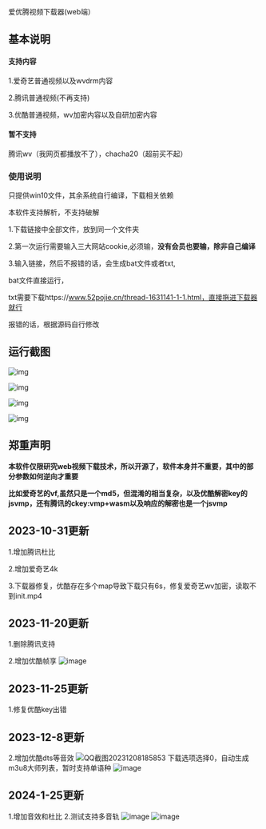 爱优腾视频下载器(web端）

## 基本说明

#### 支持内容

1.爱奇艺普通视频以及wvdrm内容

2.腾讯普通视频(不再支持)

3.优酷普通视频，wv加密内容以及自研加密内容

#### 暂不支持

腾讯wv（我网页都播放不了），chacha20（超前买不起）

### 使用说明

只提供win10文件，其余系统自行编译，下载相关依赖

本软件支持解析，不支持破解

1.下载链接中全部文件，放到同一个文件夹

2.第一次运行需要输入三大网站cookie,必须输，**没有会员也要输，除非自己编译**

3.输入链接，然后不报错的话，会生成bat文件或者txt,

bat文件直接运行，

txt需要下载https://www.52pojie.cn/thread-1631141-1-1.html，直接拖进下载器就行

报错的话，根据源码自行修改

## 运行截图

![img](https://s3.ananas.chaoxing.com/sv-w8/doc/c9/08/85/36834fabf123a4ce08f07dfc736d9d50/thumb/1.png)

![img](https://s3.ananas.chaoxing.com/sv-w8/doc/c9/08/85/36834fabf123a4ce08f07dfc736d9d50/thumb/2.png)

![img](https://s3.ananas.chaoxing.com/sv-w8/doc/c9/08/85/36834fabf123a4ce08f07dfc736d9d50/thumb/3.png)

![img](https://s3.ananas.chaoxing.com/sv-w8/doc/c9/08/85/36834fabf123a4ce08f07dfc736d9d50/thumb/4.png)

## 郑重声明

**本软件仅限研究web视频下载技术，所以开源了，软件本身并不重要，其中的部分参数如何逆向才重要**

**比如爱奇艺的vf,虽然只是一个md5，但混淆的相当复杂，以及优酷解密key的jsvmp，还有腾讯的ckey:vmp+wasm以及响应的解密也是一个jsvmp**



## 2023-10-31更新

1.增加腾讯杜比

2.增加爱奇艺4k

3.下载器修复，优酷存在多个map导致下载只有6s，修复爱奇艺wv加密，读取不到init.mp4
## 2023-11-20更新
1.删除腾讯支持

2.增加优酷帧享
![image](https://github.com/Tontonnow/ttt/assets/122251963/199b9f19-399a-48b7-af0d-37cc44d4c4ed)

## 2023-11-25更新
1.修复优酷key出错
## 2023-12-8更新
2.增加优酷dts等音效
![QQ截图20231208185853](https://github.com/Tontonnow/ttt/assets/122251963/34cf85a4-18e4-4177-a07a-c57e9dc6303a)
下载选项选择0，自动生成m3u8大师列表，暂时支持单语种
![image](https://github.com/Tontonnow/ttt/assets/122251963/efb5746c-33df-48cc-9077-fb93f45e8975)
## 2024-1-25更新
1.增加音效和杜比
2.测试支持多音轨
![image](https://github.com/Tontonnow/ttt/assets/122251963/770479d9-ce45-4083-8766-801cb164c6f3)
![image](https://github.com/Tontonnow/ttt/assets/122251963/d8200b25-7f95-4eed-9df0-82a94d3bbaa4)


